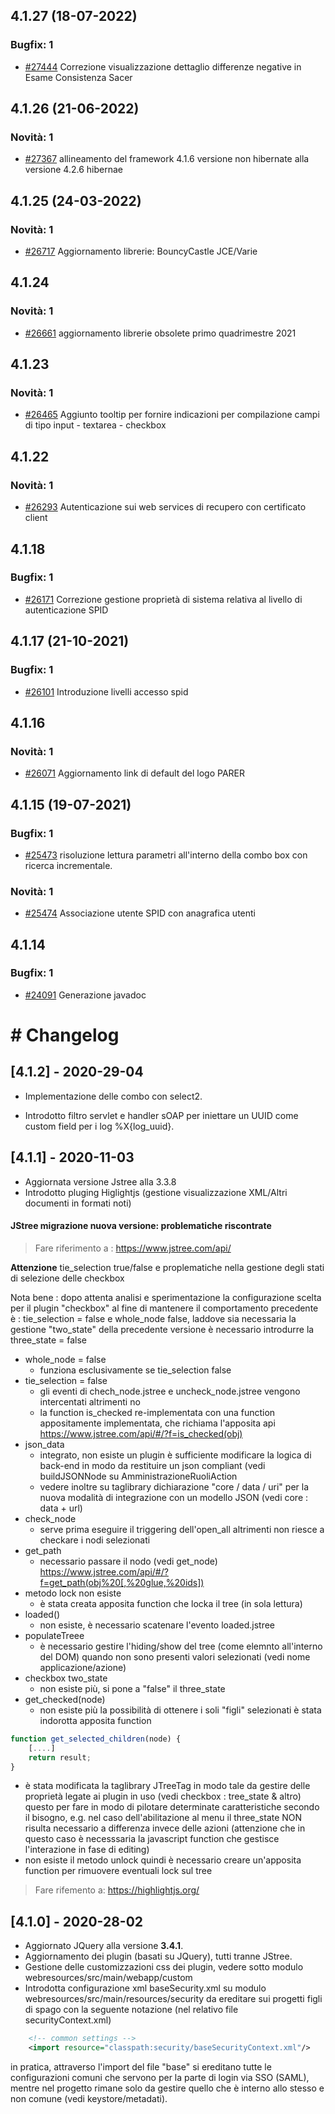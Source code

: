 
## 4.1.27 (18-07-2022)

### Bugfix: 1
- [#27444](https://parermine.regione.emilia-romagna.it/issues/27444) Correzione visualizzazione dettaglio differenze negative in Esame Consistenza Sacer

## 4.1.26 (21-06-2022)

### Novità: 1
- [#27367](https://parermine.regione.emilia-romagna.it/issues/27367) allineamento del framework 4.1.6 versione non hibernate  alla versione 4.2.6 hibernae

## 4.1.25 (24-03-2022)

### Novità: 1
- [#26717](https://parermine.regione.emilia-romagna.it/issues/26717) Aggiornamento librerie: BouncyCastle JCE/Varie

## 4.1.24

### Novità: 1
- [#26661](https://parermine.regione.emilia-romagna.it/issues/26661) aggiornamento librerie obsolete primo quadrimestre 2021

## 4.1.23

### Novità: 1
- [#26465](https://parermine.regione.emilia-romagna.it/issues/26465) Aggiunto tooltip per fornire indicazioni per compilazione campi di tipo input - textarea - checkbox

## 4.1.22

### Novità: 1
- [#26293](https://parermine.regione.emilia-romagna.it/issues/26293) Autenticazione sui web services di recupero con certificato client

## 4.1.18

### Bugfix: 1
- [#26171](https://parermine.regione.emilia-romagna.it/issues/26171) Correzione gestione proprietà di sistema relativa al livello di autenticazione SPID 

## 4.1.17 (21-10-2021)

### Bugfix: 1
- [#26101](https://parermine.regione.emilia-romagna.it/issues/26101) Introduzione livelli accesso spid

## 4.1.16

### Novità: 1
- [#26071](https://parermine.regione.emilia-romagna.it/issues/26071) Aggiornamento link di default del logo PARER

## 4.1.15 (19-07-2021)

### Bugfix: 1
- [#25473](https://parermine.regione.emilia-romagna.it/issues/25473) risoluzione lettura parametri all'interno della combo box con ricerca incrementale.

### Novità: 1
- [#25474](https://parermine.regione.emilia-romagna.it/issues/25474) Associazione utente SPID con anagrafica utenti 

## 4.1.14

### Bugfix: 1
- [#24091](https://parermine.regione.emilia-romagna.it/issues/24091) Generazione javadoc
# # Changelog

## [4.1.2] - 2020-29-04

* Implementazione delle combo con select2. 

* Introdotto filtro servlet e handler sOAP per iniettare un UUID come custom field per i log %X{log_uuid}.

## [4.1.1] - 2020-11-03

* Aggiornata versione Jstree alla 3.3.8 
* Introdotto pluging Higlightjs (gestione visualizzazione XML/Altri documenti in formati noti)


#### JStree migrazione nuova versione: problematiche riscontrate


>  Fare riferimento a : https://www.jstree.com/api/

<b>Attenzione</b> tie_selection true/false e proplematiche nella gestione degli stati di selezione delle checkbox  

Nota bene : dopo attenta analisi e sperimentazione la configurazione scelta per il plugin "checkbox" al fine di mantenere il comportamento precedente è : tie_selection = false e 
 whole_node  false, laddove sia necessaria la gestione "two_state" della precedente versione è necessario introdurre la three_state = false

* whole_node = false
   * funziona esclusivamente se tie_selection false
* tie_selection = false 
   * gli eventi di chech_node.jstree e uncheck_node.jstree vengono intercentati altrimenti no
   * la function is_checked re-implementata con una function appositamente implementata, che richiama l'apposita api https://www.jstree.com/api/#/?f=is_checked(obj)
* json_data
    * integrato, non esiste un plugin è sufficiente modificare la logica di back-end in modo da restituire un json compliant (vedi buildJSONNode su AmministrazioneRuoliAction
    * vedere inoltre su taglibrary dichiarazione "core / data / uri" per la nuova modalità di integrazione con un modello JSON (vedi core : data + url) 
* check_node 
    * serve prima eseguire il triggering dell'open_all altrimenti non riesce a checkare i nodi selezionati
* get_path 
    * necessario passare il nodo (vedi get_node) https://www.jstree.com/api/#/?f=get_path(obj%20[,%20glue,%20ids])
* metodo lock non esiste 
    * è stata creata apposita function che locka il tree (in sola lettura)
* loaded() 
    * non esiste, è necessario scatenare l'evento loaded.jstree
* populateTreee 
    * è necessario gestire l'hiding/show del tree (come elemnto all'interno del DOM) quando non sono presenti valori selezionati (vedi nome applicazione/azione)
* checkbox two_state 
    * non esiste più, si pone a "false" il three_state 
* get_checked(node) 
    * non esiste più la possibilità di ottenere i soli "figli" selezionati è stata indorotta apposita function
```javascript
function get_selected_children(node) {
    [....]
    return result;
}
```
* è stata modificata la taglibrary JTreeTag in modo tale da gestire delle proprietà legate ai plugin in uso (vedi checkbox : tree_state & altro) questo per fare in modo di pilotare determinate caratteristiche secondo il bisogno, e.g. nel caso dell'abilitazione al menu il three_state NON risulta necessario a differenza invece delle azioni (attenzione che in questo caso è necesssaria la javascript function che gestisce l'interazione in fase di editing)
* non esiste il metodo unlock quindi è necessario creare un'apposita function per rimuovere eventuali lock sul tree

> Fare rifemento a: https://highlightjs.org/

## [4.1.0] - 2020-28-02

* Aggiornato JQuery alla versione <b>3.4.1</b>.
* Aggiornamento dei plugin (basati su JQuery), tutti tranne JStree.
* Gestione delle customizzazioni css dei plugin, vedere sotto modulo webresources/src/main/webapp/custom
* Introdotta configurazione xml baseSecurity.xml su modulo webresources/src/main/resources/security da ereditare sui progetti figli di spago con la seguente notazione (nel relativo file securityContext.xml)
```xml
	<!-- common settings -->
    <import resource="classpath:security/baseSecurityContext.xml"/>
```
in pratica, attraverso l'import del file "base" si ereditano tutte le configurazioni comuni che servono per la parte di login via SSO (SAML), mentre nel progetto rimane solo da gestire quello che è interno allo stesso e non comune (vedi keystore/metadati).




